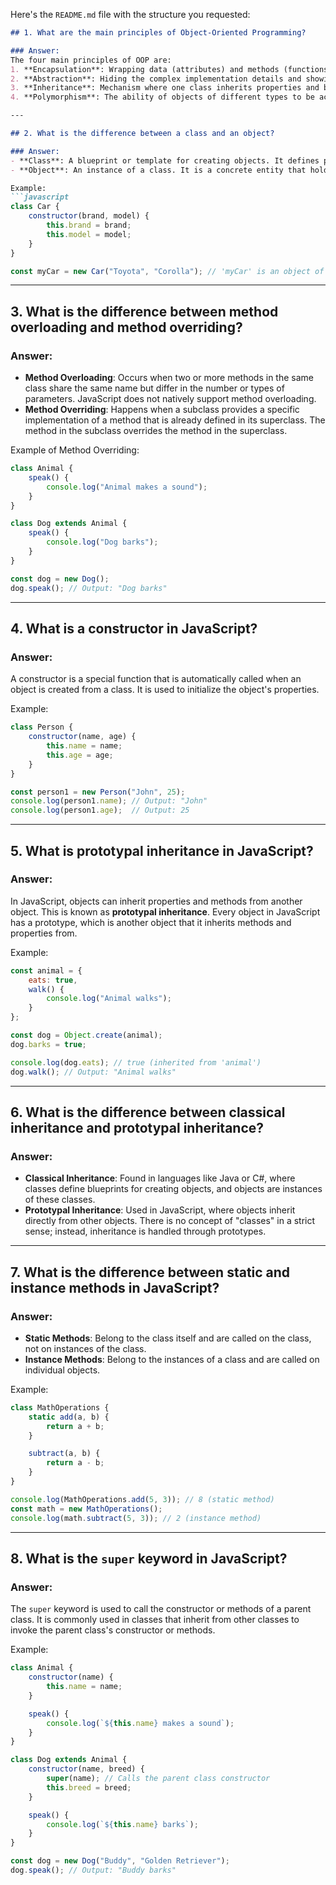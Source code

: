 Here's the `README.md` file with the structure you requested:

```markdown
## 1. What are the main principles of Object-Oriented Programming?

### Answer:
The four main principles of OOP are:
1. **Encapsulation**: Wrapping data (attributes) and methods (functions) into a single unit or class, restricting direct access to some of the object’s components, and providing controlled access via methods.
2. **Abstraction**: Hiding the complex implementation details and showing only the essential features of an object.
3. **Inheritance**: Mechanism where one class inherits properties and behaviors (methods) from another class. This promotes code reusability.
4. **Polymorphism**: The ability of objects of different types to be accessed through the same interface. It allows a single method to have different implementations in different contexts.

---

## 2. What is the difference between a class and an object?

### Answer:
- **Class**: A blueprint or template for creating objects. It defines properties and methods but does not hold any values itself.
- **Object**: An instance of a class. It is a concrete entity that holds actual values and can interact with other objects.

Example:
```javascript
class Car {
    constructor(brand, model) {
        this.brand = brand;
        this.model = model;
    }
}

const myCar = new Car("Toyota", "Corolla"); // 'myCar' is an object of the 'Car' class
```

---

## 3. What is the difference between method overloading and method overriding?

### Answer:
- **Method Overloading**: Occurs when two or more methods in the same class share the same name but differ in the number or types of parameters. JavaScript does not natively support method overloading.
- **Method Overriding**: Happens when a subclass provides a specific implementation of a method that is already defined in its superclass. The method in the subclass overrides the method in the superclass.

Example of Method Overriding:
```javascript
class Animal {
    speak() {
        console.log("Animal makes a sound");
    }
}

class Dog extends Animal {
    speak() {
        console.log("Dog barks");
    }
}

const dog = new Dog();
dog.speak(); // Output: "Dog barks"
```

---

## 4. What is a constructor in JavaScript?

### Answer:
A constructor is a special function that is automatically called when an object is created from a class. It is used to initialize the object's properties.

Example:
```javascript
class Person {
    constructor(name, age) {
        this.name = name;
        this.age = age;
    }
}

const person1 = new Person("John", 25); 
console.log(person1.name); // Output: "John"
console.log(person1.age);  // Output: 25
```

---

## 5. What is prototypal inheritance in JavaScript?

### Answer:
In JavaScript, objects can inherit properties and methods from another object. This is known as **prototypal inheritance**. Every object in JavaScript has a prototype, which is another object that it inherits methods and properties from.

Example:
```javascript
const animal = {
    eats: true,
    walk() {
        console.log("Animal walks");
    }
};

const dog = Object.create(animal);
dog.barks = true;

console.log(dog.eats); // true (inherited from 'animal')
dog.walk(); // Output: "Animal walks"
```

---

## 6. What is the difference between classical inheritance and prototypal inheritance?

### Answer:
- **Classical Inheritance**: Found in languages like Java or C#, where classes define blueprints for creating objects, and objects are instances of these classes.
- **Prototypal Inheritance**: Used in JavaScript, where objects inherit directly from other objects. There is no concept of "classes" in a strict sense; instead, inheritance is handled through prototypes.

---

## 7. What is the difference between static and instance methods in JavaScript?

### Answer:
- **Static Methods**: Belong to the class itself and are called on the class, not on instances of the class.
- **Instance Methods**: Belong to the instances of a class and are called on individual objects.

Example:
```javascript
class MathOperations {
    static add(a, b) {
        return a + b;
    }

    subtract(a, b) {
        return a - b;
    }
}

console.log(MathOperations.add(5, 3)); // 8 (static method)
const math = new MathOperations();
console.log(math.subtract(5, 3)); // 2 (instance method)
```

---

## 8. What is the `super` keyword in JavaScript?

### Answer:
The `super` keyword is used to call the constructor or methods of a parent class. It is commonly used in classes that inherit from other classes to invoke the parent class's constructor or methods.

Example:
```javascript
class Animal {
    constructor(name) {
        this.name = name;
    }

    speak() {
        console.log(`${this.name} makes a sound`);
    }
}

class Dog extends Animal {
    constructor(name, breed) {
        super(name); // Calls the parent class constructor
        this.breed = breed;
    }

    speak() {
        console.log(`${this.name} barks`);
    }
}

const dog = new Dog("Buddy", "Golden Retriever");
dog.speak(); // Output: "Buddy barks"
```
```
